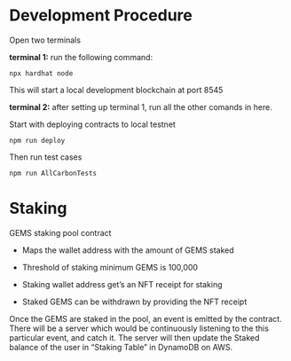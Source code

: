 # Development Procedure

Open two terminals

**terminal 1:**
run the following command:
```
npx hardhat node
```

This will start a local development blockchain at port 8545

**terminal 2:**
after setting up terminal 1, run all the other comands in here.
        
Start with deploying contracts to local testnet
```
npm run deploy
```

Then run test cases
```
npm run AllCarbonTests
```

# Staking

GEMS staking pool contract

- Maps the wallet address with the amount of GEMS staked

- Threshold of staking minimum GEMS is 100,000

- Staking wallet address get’s an NFT receipt for staking

- Staked GEMS can be withdrawn by providing the NFT receipt

Once the GEMS are staked in the pool, an event is emitted by the contract. There will be a server which would be continuously listening to the this particular event, and catch it. The server will then update the Staked balance of the user in “Staking Table” in DynamoDB on AWS.